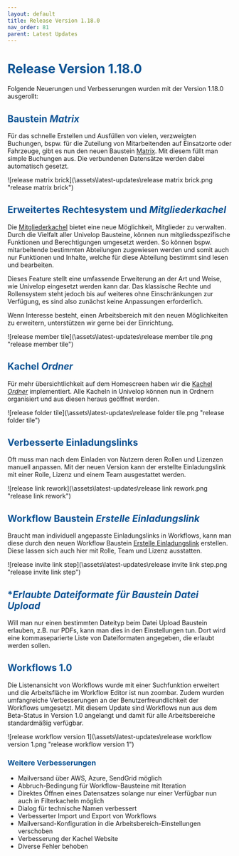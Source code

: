 ```yaml
---
layout: default
title: Release Version 1.18.0
nav_order: 81
parent: Latest Updates
---
```


# <span style="color:#0b5394">**Release Version 1.18.0**</span>

Folgende Neuerungen und Verbesserungen wurden mit der Version 1.18.0 ausgerollt:

## <span style="color:#0b5394">**Baustein *Matrix***</span>

Für das schnelle Erstellen und Ausfüllen von vielen, verzweigten Buchungen, 
bspw. für die Zuteilung von Mitarbeitenden auf Einsatzorte oder Fahrzeuge, gibt es nun den neuen Baustein [Matrix](/docs/record-spec-settings/grand-child-expanded/matrix.html). 
Mit diesem füllt man simple Buchungen aus. Die verbundenen Datensätze werden dabei automatisch gesetzt.

![release matrix brick](\assets\latest-updates\release matrix brick.png "release matrix brick")

## <span style="color:#0b5394">**Erweitertes Rechtesystem und *Mitgliederkachel***</span>  

Die [Mitgliederkachel](/docs/software-structure.html#-kachel-mitglieder) bietet eine neue Möglichkeit, Mitglieder zu verwalten.
Durch die Vielfalt aller Univelop Bausteine, können nun mitgliedsspezifische Funktionen und Berechtigungen umgesetzt werden. So können bspw. mitarbeitende bestimmten Abteilungen zugewiesen werden und somit auch nur Funktionen und Inhalte, welche für diese Abteilung bestimmt sind lesen und bearbeiten.

Dieses Feature stellt eine umfassende Erweiterung an der Art und Weise, wie Univelop eingesetzt werden kann dar. Das klassische Rechte und Rollensystem steht jedoch bis auf weiteres ohne Einschränkungen zur Verfügung, es sind also zunächst keine Anpassungen erforderlich.

Wenn Interesse besteht, einen Arbeitsbereich mit den neuen Möglichkeiten zu erweitern, unterstützen wir gerne bei der Einrichtung.

![release member tile](\assets\latest-updates\release member tile.png "release member tile")

## <span style="color:#0b5394">**Kachel *Ordner***</span>  

Für mehr übersichtlichkeit auf dem Homescreen haben wir die [Kachel *Ordner*](/docs/software-structure.html#-kachel-ordner) implementiert.
Alle Kacheln in Univelop können nun in Ordnern organisiert und aus diesen heraus geöffnet werden. 


![release folder tile](\assets\latest-updates\release folder tile.png "release folder tile")

## <span style="color:#0b5394">**Verbesserte Einladungslinks**</span> 

Oft muss man nach dem Einladen von Nutzern deren Rollen und Lizenzen manuell anpassen. 
Mit der neuen Version kann der erstellte Einladungslink mit einer Rolle, Lizenz und einem Team ausgestattet werden.

![release link rework](\assets\latest-updates\release link rework.png "release link rework")

## <span style="color:#0b5394">**Workflow Baustein *Erstelle Einladungslink***</span>  

Braucht man individuell angepasste Einladungslinks in Workflows, kann man diese durch den neuen Workflow Baustein [Erstelle Einladungslink](/docs/workflows/grand-childs-bricks/create-invitation-link.html) erstellen. 
Diese lassen sich auch hier mit Rolle, Team und Lizenz ausstatten.

![release invite link step](\assets\latest-updates\release invite link step.png "release invite link step")

## <span style="color:#0b5394">**Erlaubte Dateiformate für Baustein *Datei Upload**</span> 

Will man nur einen bestimmten Dateityp beim Datei Upload Baustein erlauben, z.B. nur PDFs, kann man dies in den Einstellungen tun.
Dort wird eine kommaseparierte Liste von Dateiformaten angegeben, die erlaubt werden sollen.

## <span style="color:#0b5394">**Workflows 1.0**</span>  

Die Listenansicht von Workflows wurde mit einer Suchfunktion erweitert und die Arbeitsfläche im Workflow Editor ist nun zoombar. 
Zudem wurden umfangreiche Verbesserungen an der Benutzerfreundlichkeit der Workflows umgesetzt. 
Mit diesem Update sind Workflows nun aus dem Beta-Status in Version 1.0 angelangt und damit für alle Arbeitsbereiche standardmäßig verfügbar.

![release workflow version 1](\assets\latest-updates\release workflow version 1.png "release workflow version 1")

### <span style="color:#0b5394">**Weitere Verbesserungen**</span>

- Mailversand über AWS, Azure, SendGrid möglich
- Abbruch-Bedingung für Workflow-Bausteine mit Iteration
- Direktes Öffnen eines Datensatzes solange nur einer Verfügbar nun auch in Filterkacheln möglich
- Dialog für technische Namen verbessert
- Verbesserter Import und Export von Workflows
- Mailversand-Konfiguration in die Arbeitsbereich-Einstellungen verschoben
- Verbesserung der Kachel Website
- Diverse Fehler behoben

